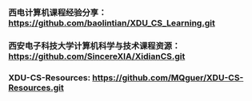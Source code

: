 ### 西电计算机课程经验分享：https://github.com/baolintian/XDU_CS_Learning.git
### 西安电子科技大学计算机科学与技术课程资源：https://github.com/SincereXIA/XidianCS.git
### XDU-CS-Resources: https://github.com/MQguer/XDU-CS-Resources.git
